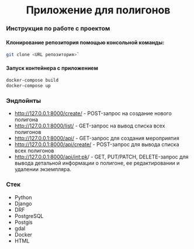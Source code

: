 
  <h1 align="center">Приложение для полигонов</h1>

### Инструкция по работе с проектом
#### Клонирование репозитория помощью консольной команды:
```bash
git clone <URL репозитория>`
```
#### Запуск контейнера с приложением
```bash
docker-compose build
docker-compose up
```

### Эндпойнты
* http://127.0.0.1:8000/create/ - POST-запрос на создание нового полигона
* http://127.0.0.1:8000/list/ - GET-запрос на вывод списка всех полигонов
* http://127.0.0.1:8000/api/ - GET-запрос для создания мероприятия
* http://127.0.0.1:8000/api/create/ - POST-запрос для вывода списка всех полигонов
* http://127.0.0.1:8000/api/<int:pk>/ - GET, PUT/PATCH, DELETE-запрос для вывода детальной информации о полигоне, ее редактировании и удалении экземпляра.

### Стек
* Python
* Django
* DRF
* PostgreSQL
* Postgis
* gdal
* Docker
* HTML